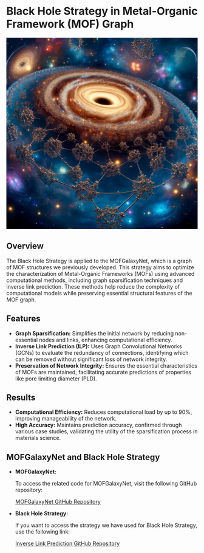 # Black Hole Strategy in Metal-Organic Framework (MOF) Graph

<p align="center">
    <img src="BH.jpg" alt="Black Hole Strategy in Metal-Organic Framework (MOF) Graph based on MOFGalaxyNet" width="600">
</p>



## Overview

The Black Hole Strategy is applied to the MOFGalaxyNet, which is a graph of MOF structures we previously developed. This strategy aims to optimize the characterization of Metal-Organic Frameworks (MOFs) using advanced computational methods, including graph sparsification techniques and inverse link prediction. These methods help reduce the complexity of computational models while preserving essential structural features of the MOF graph.

## Features

- **Graph Sparsification:** Simplifies the initial network by reducing non-essential nodes and links, enhancing computational efficiency.
- **Inverse Link Prediction (ILP):** Uses Graph Convolutional Networks (GCNs) to evaluate the redundancy of connections, identifying which can be removed without significant loss of network integrity.
- **Preservation of Network Integrity:** Ensures the essential characteristics of MOFs are maintained, facilitating accurate predictions of properties like pore limiting diameter (PLD).

## Results

- **Computational Efficiency:** Reduces computational load by up to 90%, improving manageability of the network.
- **High Accuracy:** Maintains prediction accuracy, confirmed through various case studies, validating the utility of the sparsification process in materials science.

## MOFGalaxyNet and Black Hole Strategy
- **MOFGalaxyNet:**
    <p>To access the related code for MOFGalaxyNet, visit the following GitHub repository:</p>
    <a href="https://github.com/MehrdadJalali-KIT/MOFGalaxyNet">MOFGalaxyNet GitHub Repository</a>
 - **Black Hole Strategy:**

    <p>If you want to access the strategy we have used for Black Hole Strategy, use the following link:</p>
    <a href="https://github.com/MehrdadJalali-KIT/InverseLinkPredcition">Inverse Link Prediction GitHub Repository</a>




